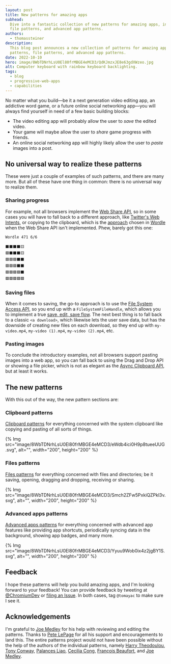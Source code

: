```yaml
---
layout: post
title: New patterns for amazing apps
subhead:
  Dive into a fantastic collection of new patterns for amazing apps, including clipboard patterns,
  file patterns, and advanced app patterns.
authors:
  - thomassteiner
description:
  This blog post announces a new collection of patterns for amazing apps, including clipboard
  patterns, file patterns, and advanced app patterns.
date: 2022-10-10
hero: image/8WbTDNrhLsU0El80frMBGE4eMCD3/QdKJmzxJE8e63gdXWzeo.jpg
alt: Computer keyboard with rainbow keyboard backlighting.
tags:
  - blog
  - progressive-web-apps
  - capabilities
---
```


No matter what you build—be it a next generation video editing app, an addictive word game, or a
future online social networking app—you will always find yourself in need of a few basic building
blocks:

- The video editing app will probably allow the user to _save_ the edited video.
- Your game will maybe allow the user to _share_ game progress with friends.
- An online social networking app will highly likely allow the user to _paste_ images into a post.

## No universal way to realize these patterns

These were just a couple of examples of such patterns, and there are many more. But all of these
have one thing in common: there is no universal way to realize them.

### Sharing progress

For example, not all browsers implement the [Web Share API](/web-share/), so in some cases you will
have to fall back to a different approach, like
[Twitter's Web Intents](https://developer.twitter.com/en/docs/twitter-for-websites/tweet-button/guides/web-intent),
or copying to the clipboard, which is the
[approach](https://twitter.com/powerlanguish/status/1471493886031773707) chosen in
[Wordle](https://www.nytimes.com/games/wordle/index.html) when the Web Share API isn't implemented.
Phew, barely got this one:

```text
Wordle 471 6/6

⬛⬛⬛⬛🟨
🟩⬛⬛⬛🟨
🟩🟩🟩⬛⬛
🟩🟩🟩⬛⬛
🟩🟩🟩🟩⬛
🟩🟩🟩🟩🟩
```

### Saving files

When it comes to saving, the go-to approach is to use the
[File System Access API](/file-system-access/), so you end up with a `FileSystemFileHandle`, which
allows you to implement a true [save, edit, save flow](/excalidraw-and-fugu/#saving-files). The next
best thing is to fall back to a classic `<a download>`, which likewise lets the user save data, but
has the downside of creating new files on each download, so they end up with `my-video.mp4`,
`my-video (1).mp4`, `my-video (2).mp4`, etc.

### Pasting images

To conclude the introductory examples, not all browsers support pasting images into a web app, so
you can fall back to using the Drag and Drop API or showing a file picker, which is not as elegant as
the [Async Clipboard API](/async-clipboard), but at least it works.

## The new patterns

With this out of the way, the new pattern sections are:

### Clipboard patterns

[Clipboard patterns](/patterns/clipboard/) for everything concerned with the system clipboard like
copying and pasting of all sorts of things.

{% Img src="image/8WbTDNrhLsU0El80frMBGE4eMCD3/eWdb4ici0H9p8tueeUUG.svg", alt="", width="200", height="200" %}

### Files patterns

[Files patterns](/patterns/files/) for everything concerned with files and directories; be it
saving, opening, dragging and dropping, receiving or sharing.

{% Img src="image/8WbTDNrhLsU0El80frMBGE4eMCD3/Smch2ZFw5PxkiQZPkl3v.svg", alt="", width="200", height="200" %}

### Advanced apps patterns

[Advanced apps patterns](/patterns/advanced-apps/) for everything concerned with advanced app
features like providing app shortcuts, periodically syncing data in the background, showing app
badges, and many more.

{% Img src="image/8WbTDNrhLsU0El80frMBGE4eMCD3/Yyuu9Wob0ix4z2jgBY1S.svg", alt="", width="200", height="200" %}

## Feedback

I hope these patterns will help you build amazing apps, and I'm looking forward to your feedback!
You can provide feedback by tweeting at [@ChromiumDev](https://twitter.com/ChromiumDev) or
[filing an Issue](https://github.com/GoogleChrome/web.dev/issues/new/choose). In both cases, tag
`@tomayac` to make sure I see it.

## Acknowledgements

I'm grateful to [Joe Medley](https://github.com/jpmedley) for his help with reviewing and editing
the patterns. Thanks to [Pete LePage](https://github.com/petele) for all his support and
encouragements to land this. The entire patterns project would not have been possible without the
help of the authors of the individual patterns, namely
[Harry Theodoulou](https://www.harrytheo.com/), [Tony Conway](/authors/conwayt/),
[Palances Liao](authors/pliao/), [Cecilia Cong](/authors/chuijun/),
[François Beaufort](https://github.com/beaufortfrancois), and
[Joe Medley](https://github.com/jpmedley).
